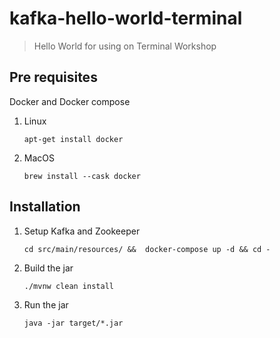 # kafka-hello-world-terminal
> Hello World for using on Terminal Workshop

## Pre requisites 
Docker and Docker compose

1. Linux

    `apt-get install docker`
2. MacOS

   `brew install --cask docker`


## Installation
1. Setup Kafka and Zookeeper

    `cd src/main/resources/ &&  docker-compose up -d && cd -`
2. Build the jar

   `./mvnw clean install`
3. Run the jar

    `java -jar target/*.jar`

